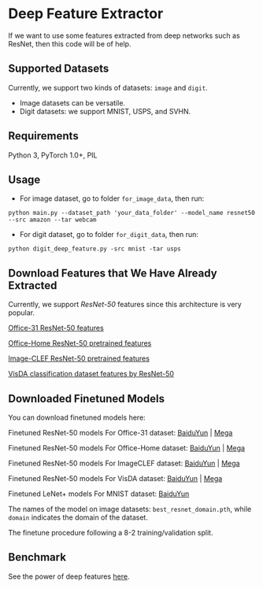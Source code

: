 # Deep Feature Extractor

If we want to use some features extracted from deep networks such as ResNet, then this code will be of help.

## Supported Datasets

Currently, we support two kinds of datasets: `image` and `digit`. 
- Image datasets can be versatile.
- Digit datasets: we support MNIST, USPS, and SVHN.


## Requirements

Python 3, PyTorch 1.0+, PIL

## Usage

- For image dataset, go to folder `for_image_data`, then run:

`python main.py --dataset_path 'your_data_folder' --model_name resnet50 --src amazon --tar webcam`

- For digit dataset, go to folder `for_digit_data`, then run:

`python digit_deep_feature.py -src mnist -tar usps`

## Download Features that We Have Already Extracted

Currently, we support *ResNet-50* features since this architecture is very popular.

[Office-31 ResNet-50 features](https://pan.baidu.com/s/1UoyJSqoCKCda-NcP-zraVg)

[Office-Home ResNet-50 pretrained features](https://pan.baidu.com/s/1qvcWJCXVG8JkZnoM4BVoGg)

[Image-CLEF ResNet-50 pretrained features](https://pan.baidu.com/s/16wBgDJI6drA0oYq537h4FQ)

[VisDA classification dataset features by ResNet-50](https://pan.baidu.com/s/1sbuDqWWzwLyB1fFIpo5BdQ)

## Downloaded Finetuned Models

You can download finetuned models here:

Finetuned ResNet-50 models For Office-31 dataset: [BaiduYun](https://pan.baidu.com/s/1mRVDYOpeLz3siIId3tni6Q) | [Mega](https://mega.nz/#F!laI2lKoJ!nSmVQXrpu1Ov794sy2wFKg)

Finetuned ResNet-50 models For Office-Home dataset: [BaiduYun](https://pan.baidu.com/s/1i_g-QC2HZ0ZUhTnnySFIWw) | [Mega](https://mega.nz/#F!pGIkjIxC!MDD3ps6RzTXWobMfHh0Slw)

Finetuned ResNet-50 models For ImageCLEF dataset: [BaiduYun](https://pan.baidu.com/s/1y9tqyzBL7LZTd7Td380fxA) | [Mega](https://mega.nz/#F!QPJCzShS!b6qQUXWnCCGBMVs0m6MdQw)

Finetuned ResNet-50 models For VisDA dataset: [BaiduYun](https://pan.baidu.com/s/1DIcmmZ57ylMO6kpt46gkNQ) | [Mega](https://mega.nz/#F!ZDY2jShR!r_M2sR7MBi_9JPsRUXXy0g)

Finetuned LeNet+ models For MNIST dataset: [BaiduYun](https://pan.baidu.com/s/1W68JlO6z7BfYSo_OdMOpPg)

The names of the model on image datasets: `best_resnet_domain.pth`, while `domain` indicates the domain of the dataset.

The finetune procedure following a 8-2 training/validation split.

## Benchmark

See the power of deep features [here](https://github.com/jindongwang/transferlearning/blob/master/data/benchmark.md).